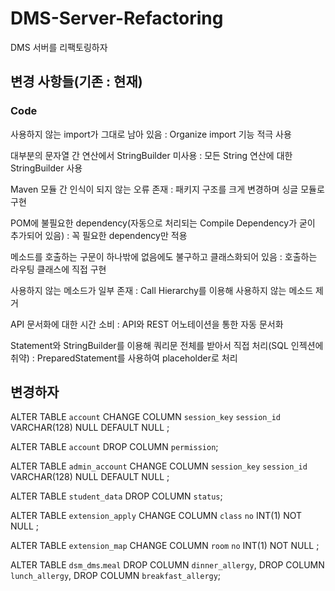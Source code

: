 # DMS-Server-Refactoring
DMS 서버를 리팩토링하자

## 변경 사항들(기존 : 현재)
### Code
사용하지 않는 import가 그대로 남아 있음 : Organize import 기능 적극 사용

대부분의 문자열 간 연산에서 StringBuilder 미사용 : 모든 String 연산에 대한 StringBuilder 사용

Maven 모듈 간 인식이 되지 않는 오류 존재 : 패키지 구조를 크게 변경하며 싱글 모듈로 구현

POM에 불필요한 dependency(자동으로 처리되는 Compile Dependency가 굳이 추가되어 있음) : 꼭 필요한 dependency만 적용

메소드를 호출하는 구문이 하나밖에 없음에도 불구하고 클래스화되어 있음 : 호출하는 라우팅 클래스에 직접 구현

사용하지 않는 메소드가 일부 존재 : Call Hierarchy를 이용해 사용하지 않는 메소드 제거

API 문서화에 대한 시간 소비 : API와 REST 어노테이션을 통한 자동 문서화

Statement와 StringBuilder를 이용해 쿼리문 전체를 받아서 직접 처리(SQL 인젝션에 취약) : PreparedStatement를 사용하여 placeholder로 처리


## 변경하자
ALTER TABLE `account` CHANGE COLUMN `session_key` `session_id` VARCHAR(128) NULL DEFAULT NULL ;

ALTER TABLE `account` DROP COLUMN `permission`;

ALTER TABLE `admin_account` CHANGE COLUMN `session_key` `session_id` VARCHAR(128) NULL DEFAULT NULL ;

ALTER TABLE `student_data` DROP COLUMN `status`;

ALTER TABLE `extension_apply` CHANGE COLUMN `class` `no` INT(1) NOT NULL ;

ALTER TABLE `extension_map` CHANGE COLUMN `room` `no` INT(1) NOT NULL ;

ALTER TABLE `dsm_dms`.`meal` DROP COLUMN `dinner_allergy`, DROP COLUMN `lunch_allergy`, DROP COLUMN `breakfast_allergy`;

